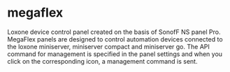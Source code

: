 # megaflex
Loxone device control panel created on the basis of SonofF NS panel Pro.
MegaFlex panels are designed to control automation devices connected to the loxone miniserver, miniserver compact and miniserver go. The API command for management is specified in the panel settings and when you click on the corresponding icon, a management command is sent.
